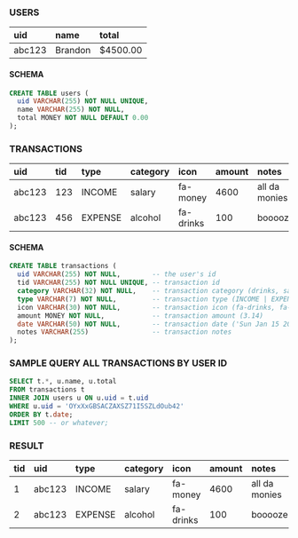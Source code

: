 ### USERS
|uid|name|total|
|:-|:-|:-|
|abc123|Brandon|$4500.00|

#### SCHEMA
```sql
CREATE TABLE users (
  uid VARCHAR(255) NOT NULL UNIQUE,
  name VARCHAR(255) NOT NULL,
  total MONEY NOT NULL DEFAULT 0.00
);
```

### TRANSACTIONS

|uid|tid|type|category|icon|amount|notes|date|
|:-|:-|:-|:-|:-|:-|:-|:-|
|abc123|123|INCOME|salary|fa-money|4600|all da monies|12/12/12|
|abc123|456|EXPENSE|alcohol|fa-drinks|100|booooze|12/12/13|

#### SCHEMA

```sql
CREATE TABLE transactions (
  uid VARCHAR(255) NOT NULL,        -- the user's id
  tid VARCHAR(255) NOT NULL UNIQUE, -- transaction id
  category VARCHAR(32) NOT NULL,    -- transaction category (drinks, salary, etc.)
  type VARCHAR(7) NOT NULL,         -- transaction type (INCOME | EXPENSE)
  icon VARCHAR(30) NOT NULL,        -- transaction icon (fa-drinks, fa-salary, etc.)
  amount MONEY NOT NULL,            -- transaction amount (3.14)
  date VARCHAR(50) NOT NULL,        -- transaction date ('Sun Jan 15 2017 09:09:22 GMT-0800 (PST)')
  notes VARCHAR(255)                -- transaction notes
);
```

### SAMPLE QUERY ALL TRANSACTIONS BY USER ID

```sql
SELECT t.*, u.name, u.total
FROM transactions t
INNER JOIN users u ON u.uid = t.uid
WHERE u.uid = 'OYxXxGBSACZAXSZ71I5SZLdOub42'
ORDER BY t.date;
LIMIT 500 -- or whatever;
```

### RESULT
|tid|uid|type|category|icon|amount|notes|date|total|
|:-|:-|:-|:-|:-|:-|:-|:-|:-|
|1|abc123|INCOME|salary|fa-money|4600|all da monies|12/12/12|$4500.00|
|2|abc123|EXPENSE|alcohol|fa-drinks|100|booooze|12/12/13|$4500.00|
